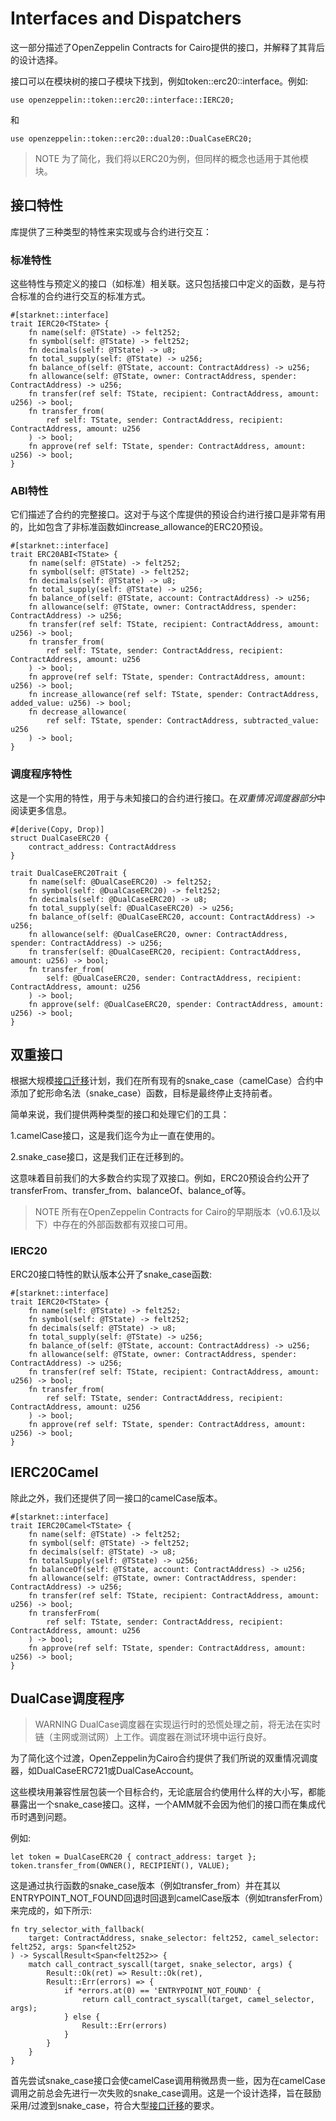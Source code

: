 # Interfaces and Dispatchers
这一部分描述了OpenZeppelin Contracts for Cairo提供的接口，并解释了其背后的设计选择。

接口可以在模块树的接口子模块下找到，例如token::erc20::interface。例如:
```
use openzeppelin::token::erc20::interface::IERC20;
```

和
```
use openzeppelin::token::erc20::dual20::DualCaseERC20;
```

> NOTE
为了简化，我们将以ERC20为例，但同样的概念也适用于其他模块。

## 接口特性
库提供了三种类型的特性来实现或与合约进行交互：

### 标准特性
这些特性与预定义的接口（如标准）相关联。这只包括接口中定义的函数，是与符合标准的合约进行交互的标准方式。
```
#[starknet::interface]
trait IERC20<TState> {
    fn name(self: @TState) -> felt252;
    fn symbol(self: @TState) -> felt252;
    fn decimals(self: @TState) -> u8;
    fn total_supply(self: @TState) -> u256;
    fn balance_of(self: @TState, account: ContractAddress) -> u256;
    fn allowance(self: @TState, owner: ContractAddress, spender: ContractAddress) -> u256;
    fn transfer(ref self: TState, recipient: ContractAddress, amount: u256) -> bool;
    fn transfer_from(
        ref self: TState, sender: ContractAddress, recipient: ContractAddress, amount: u256
    ) -> bool;
    fn approve(ref self: TState, spender: ContractAddress, amount: u256) -> bool;
}
```

### ABI特性
它们描述了合约的完整接口。这对于与这个库提供的预设合约进行接口是非常有用的，比如包含了非标准函数如increase_allowance的ERC20预设。
```
#[starknet::interface]
trait ERC20ABI<TState> {
    fn name(self: @TState) -> felt252;
    fn symbol(self: @TState) -> felt252;
    fn decimals(self: @TState) -> u8;
    fn total_supply(self: @TState) -> u256;
    fn balance_of(self: @TState, account: ContractAddress) -> u256;
    fn allowance(self: @TState, owner: ContractAddress, spender: ContractAddress) -> u256;
    fn transfer(ref self: TState, recipient: ContractAddress, amount: u256) -> bool;
    fn transfer_from(
        ref self: TState, sender: ContractAddress, recipient: ContractAddress, amount: u256
    ) -> bool;
    fn approve(ref self: TState, spender: ContractAddress, amount: u256) -> bool;
    fn increase_allowance(ref self: TState, spender: ContractAddress, added_value: u256) -> bool;
    fn decrease_allowance(
        ref self: TState, spender: ContractAddress, subtracted_value: u256
    ) -> bool;
}
```

### 调度程序特性
这是一个实用的特性，用于与未知接口的合约进行接口。在*双重情况调度器部分*中阅读更多信息。
```
#[derive(Copy, Drop)]
struct DualCaseERC20 {
    contract_address: ContractAddress
}

trait DualCaseERC20Trait {
    fn name(self: @DualCaseERC20) -> felt252;
    fn symbol(self: @DualCaseERC20) -> felt252;
    fn decimals(self: @DualCaseERC20) -> u8;
    fn total_supply(self: @DualCaseERC20) -> u256;
    fn balance_of(self: @DualCaseERC20, account: ContractAddress) -> u256;
    fn allowance(self: @DualCaseERC20, owner: ContractAddress, spender: ContractAddress) -> u256;
    fn transfer(self: @DualCaseERC20, recipient: ContractAddress, amount: u256) -> bool;
    fn transfer_from(
        self: @DualCaseERC20, sender: ContractAddress, recipient: ContractAddress, amount: u256
    ) -> bool;
    fn approve(self: @DualCaseERC20, spender: ContractAddress, amount: u256) -> bool;
}
```

## 双重接口
根据大规模[接口迁移](https://community.starknet.io/t/the-great-interface-migration/92107)计划，我们在所有现有的snake_case（camelCase）合约中添加了蛇形命名法（snake_case）函数，目标是最终停止支持前者。

简单来说，我们提供两种类型的接口和处理它们的工具：

1.camelCase接口，这是我们迄今为止一直在使用的。

2.snake_case接口，这是我们正在迁移到的。

这意味着目前我们的大多数合约实现了双接口。例如，ERC20预设合约公开了transferFrom、transfer_from、balanceOf、balance_of等。

> NOTE
所有在OpenZeppelin Contracts for Cairo的早期版本（v0.6.1及以下）中存在的外部函数都有双接口可用。

### IERC20
ERC20接口特性的默认版本公开了snake_case函数:
```
#[starknet::interface]
trait IERC20<TState> {
    fn name(self: @TState) -> felt252;
    fn symbol(self: @TState) -> felt252;
    fn decimals(self: @TState) -> u8;
    fn total_supply(self: @TState) -> u256;
    fn balance_of(self: @TState, account: ContractAddress) -> u256;
    fn allowance(self: @TState, owner: ContractAddress, spender: ContractAddress) -> u256;
    fn transfer(ref self: TState, recipient: ContractAddress, amount: u256) -> bool;
    fn transfer_from(
        ref self: TState, sender: ContractAddress, recipient: ContractAddress, amount: u256
    ) -> bool;
    fn approve(ref self: TState, spender: ContractAddress, amount: u256) -> bool;
}
```

## IERC20Camel
除此之外，我们还提供了同一接口的camelCase版本。
```
#[starknet::interface]
trait IERC20Camel<TState> {
    fn name(self: @TState) -> felt252;
    fn symbol(self: @TState) -> felt252;
    fn decimals(self: @TState) -> u8;
    fn totalSupply(self: @TState) -> u256;
    fn balanceOf(self: @TState, account: ContractAddress) -> u256;
    fn allowance(self: @TState, owner: ContractAddress, spender: ContractAddress) -> u256;
    fn transfer(ref self: TState, recipient: ContractAddress, amount: u256) -> bool;
    fn transferFrom(
        ref self: TState, sender: ContractAddress, recipient: ContractAddress, amount: u256
    ) -> bool;
    fn approve(ref self: TState, spender: ContractAddress, amount: u256) -> bool;
}
```

## DualCase调度程序

> WARNING
DualCase调度器在实现运行时的恐慌处理之前，将无法在实时链（主网或测试网）上工作。调度器在测试环境中运行良好。

为了简化这个过渡，OpenZeppelin为Cairo合约提供了我们所说的双重情况调度器，如DualCaseERC721或DualCaseAccount。

这些模块用兼容性层包装一个目标合约，无论底层合约使用什么样的大小写，都能暴露出一个snake_case接口。这样，一个AMM就不会因为他们的接口而在集成代币时遇到问题。

例如:
```
let token = DualCaseERC20 { contract_address: target };
token.transfer_from(OWNER(), RECIPIENT(), VALUE);
```

这是通过执行函数的snake_case版本（例如transfer_from）并在其以ENTRYPOINT_NOT_FOUND回退时回退到camelCase版本（例如transferFrom）来完成的，如下所示:
```
fn try_selector_with_fallback(
    target: ContractAddress, snake_selector: felt252, camel_selector: felt252, args: Span<felt252>
) -> SyscallResult<Span<felt252>> {
    match call_contract_syscall(target, snake_selector, args) {
        Result::Ok(ret) => Result::Ok(ret),
        Result::Err(errors) => {
            if *errors.at(0) == 'ENTRYPOINT_NOT_FOUND' {
                return call_contract_syscall(target, camel_selector, args);
            } else {
                Result::Err(errors)
            }
        }
    }
}
```

首先尝试snake_case接口会使camelCase调用稍微昂贵一些，因为在camelCase调用之前总会先进行一次失败的snake_case调用。这是一个设计选择，旨在鼓励采用/过渡到snake_case，符合大型[接口迁移](https://community.starknet.io/t/the-great-interface-migration/92107)的要求。